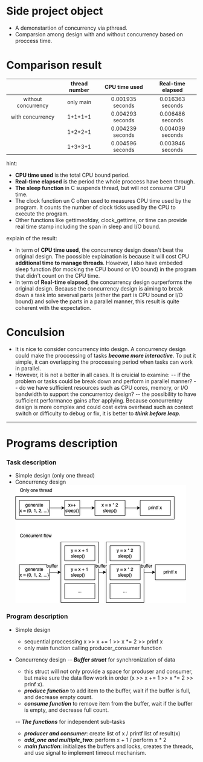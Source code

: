 
# Side project object
- A demonstartion of concurrency via pthread.
- Comparsion among design with and without concurrency based on proccess time.

# Comparison result
||thread number|CPU time used|Real-time elapsed|
| :---: | :---: | :---: | :---: |
|without concurrency|only main|0.001935 seconds|0.016363 seconds|
|with concurrency|1+1+1+1|0.004293 seconds|0.006486 seconds|
||1+2+2+1|0.004239 seconds|0.004039 seconds|
||1+3+3+1|0.004596 seconds|0.003946 seconds|

hint:
- **CPU time used** is the total CPU bound period.
- **Real-time elapsed** is the period the whole proccess have been through.
- **The sleep function** in C suspends thread, but will not consume CPU time.
- The clock function un C often used to measures CPU time used by the program. It counts the number of clock ticks used by the CPU to execute the program.
- Other functions like gettimeofday, clock_gettime, or time can provide real time stamp including the span in sleep and I/O bound.

explain of the result:
- In term of **CPU time used**, the concurrency design doesn't beat the original design. The poossible explaination is because it will cost CPU **additional time to manage threads**. However, I also have embeded sleep function (for mocking the CPU bound or I/O bound) in the program that didn't count on the CPU time.
- In term of **Real-time elapsed**, the concurrency design ourperforms the original design. Because the concurrency design is aiming to break down a task into severval parts (either the part is CPU bound or I/O bound) and solve the parts in a parallel manner, this result is quite coherent with the expectation.

# Conculsion
- It is nice to consider concurrency into design. A concurrency design could make the proccessing of tasks ***become more interactive***. To put it simple, it can overlapping the proccessing period when tasks can work in parallel.
- However, it is not a better in all cases. It is cruicial to examine:
-- if the problem or tasks could be break down and perform in parallel manner?
-- do we have sufficient resources such as CPU cores, memory, or I/O bandwidth to support the concurrentcy design?
-- the possibility to have sufficient performance gains after applying.
Because concurrentcy design is more complex and could cost extra overhead such as context switch or difficulty to debug or fix, it is better to ***think before leap***.

-----
# Programs description
### Task description
- Simple design (only one thread)
- Concurrency design
![...](/ConcurrencyDesign.png)
### Program description
- Simple design
  * sequential proccessing x >> x += 1 >> x *= 2 >> prinf x
  * only main function calling producer_consumer function
- Concurrency design
  -- ***Buffer struct*** for synchronization of data
  * this struct will not only provide a space for produser and consumer, but make sure the data flow work in order (x >> x += 1 >> x *= 2 >> prinf x).
  * ***produce function*** to add item to the buffer, wait if the buffer is full, and decrease empty count.
  * ***consume function*** to remove item from the buffer, wait if the buffer is empty, and decrease full count.

  -- ***The functions*** for independent sub-tasks
  * ***producer and consumer***: create list of x / printf list of result(x)
  * ***add_one and multiple_two***: perform x + 1 / perform x * 2
  * ***main function***: initializes the buffers and locks, creates the threads, and use signal to implement timeout mechanism.

